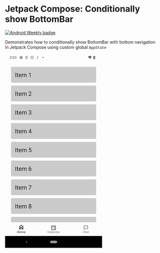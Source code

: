 # Jetpack Compose: Conditionally show BottomBar

[![Android Weekly badge](https://androidweekly.net/issues/issue-544/badge)](https://androidweekly.net/issues/issue-544)

Demonstrates how to conditionally show BottomBar with bottom navigation in Jetpack Compose using custom global `AppState`

![demo](conditionalBottomNav.gif)
